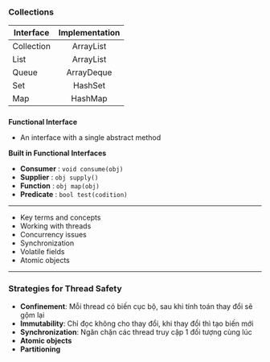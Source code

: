 ### Collections
| <b>Interface</b> | <b>Implementation</b> |
|------------------|:---------------------:|
| Collection       |       ArrayList       |
| List             |       ArrayList       |160 Summary
| Queue            |      ArrayDeque       |
| Set              |        HashSet        |
| Map              |        HashMap        |

###

**Functional Interface**
- An interface with a single abstract method

**Built in Functional Interfaces**
- **Consumer** : `void consume(obj)`
- **Supplier** : `obj supply()`
- **Function** : `obj map(obj)`
- **Predicate** : `bool test(codition)`


---
- Key terms and concepts 
- Working with threads 
- Concurrency issues 
- Synchronization 
- Volatile fields 
- Atomic objects

---
### Strategies for Thread Safety
- **Confinement**: Mỗi thread có biến cục bộ, sau khi tính toán thay đổi sẽ gộm lại
- **Immutability**: Chỉ đọc không cho thay đổi, khi thay đổi thì tạo biến mới
- **Synchronization**: Ngăn chặn các thread truy cập 1 đối tượng cùng lúc
- **Atomic objects**
- **Partitioning**






